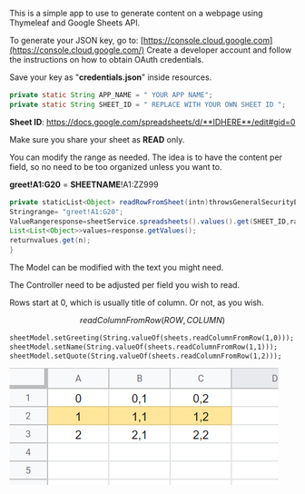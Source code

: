 This is a simple app to use to generate content on a webpage using Thymeleaf and Google Sheets API.

To generate your JSON key, go to:
[https://console.cloud.google.com](https://console.cloud.google.com/)
Create a developer account and follow the instructions on how to obtain OAuth credentials.

Save your key as "**credentials.json**" inside resources.

```java
private static String APP_NAME = " YOUR APP NAME";
private static String SHEET_ID = " REPLACE WITH YOUR OWN SHEET ID ";
```

**Sheet ID**: https://docs.google.com/spreadsheets/d/**IDHERE**/edit#gid=0

Make sure you share your sheet as **READ** only.

You can modify the range as needed. The idea is to have the content per field, so no need to be too organized unless you want to.

**greet!A1:G20** = **SHEETNAME**!A1:ZZ999

```java
private staticList<Object> readRowFromSheet(intn)throwsGeneralSecurityException,IOException{
Stringrange= "greet!A1:G20";
ValueRangeresponse=sheetService.spreadsheets().values().get(SHEET_ID,range).execute();
List<List<Object>>values=response.getValues();
returnvalues.get(n);
}
```

The Model can be modified with the text you might need.

The Controller  need to be adjusted per field you wish to read.

Rows start at 0, which is usually title of column. Or not, as you wish.

$$
readColumnFromRow(ROW,COLUMN)
$$

```
sheetModel.setGreeting(String.valueOf(sheets.readColumnFromRow(1,0)));
sheetModel.setName(String.valueOf(sheets.readColumnFromRow(1,1)));
sheetModel.setQuote(String.valueOf(sheets.readColumnFromRow(1,2)));
```

![table](table.png)